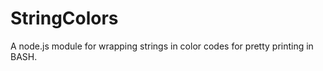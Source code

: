 StringColors
============

A node.js module for wrapping strings in color codes for pretty printing in BASH.